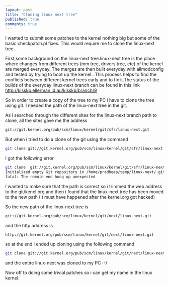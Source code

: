 ```yaml
---
layout: post
title: "Cloning linux next tree"
published: true
comments: true
---
```

I wanted to submit some patches to the kernel nothing big but some of the basic checkpatch.pl fixes. This would require me to clone the linux-next tree. 

First,some background on the linux-next tree.linux-next tree is the place where changes from different trees (mm tree, drivers tree,  etc) of the kernel are merged everyday. The merges are then built everyday with allmodconfig and tested by trying to boot up the kernel .  This process helps to find the conflicts between different kernel trees early and to fix it.The status of the builds of the everyday linux-next branch can be found in this link http://kisskb.ellerman.id.au/kisskb/branch/9

So in order to create a copy of the tree to my PC i have to clone the tree using git. I needed the path of the linux-next tree in the git.

As i searched through the different sites for the linux-next branch path to clone, all the sites gave me the address

```bash
git://git.kernel.org/pub/scm/linux/kernel/git/sfr/linux-next.git 
```
But when i tried to do a clone of the git using the command

```bash 
git clone git://git.kernel.org/pub/scm/linux/kernel/git/sfr/linux-next.git
```

I got the following error

```bash
git clone  git://git.kernel.org/pub/scm/linux/kernel/git/sfr/linux-next.git 
Initialized empty Git repository in /home/pradheep/temp/linux-next/.git/
fatal: The remote end hung up unexpected
````

I wanted to make sure that the path is correct so i trimmed the web address to the git/kenel.org and then i found that the linux-next tree has been moved to the new path (It must have happened after the kernel.org got hacked)

So the new path of the linux-next tree is

```bash
git://git.kernel.org/pub/scm/linux/kernel/git/next/linux-next.git
```

and the http address is

```bash
http://git.kernel.org/pub/scm/linux/kernel/git/next/linux-next.git
```

so at the end i ended up cloning using the following command

``` bash
git clone git://git.kernel.org/pub/scm/linux/kernel/git/next/linux-next.git
```

and the entire linux-next was cloned to my PC :-)

Now off to doing some trivial patches so i can get my name in the linux kernel.
